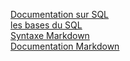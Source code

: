 

[Documentation sur SQL](https://fr.khanacademy.org/computing/computer-programming/sql-documentation)<br>
[les bases du SQL](https://fr.khanacademy.org/computing/computer-programming/sql)<br>
[Syntaxe Markdown](https://talks.freelancerepublik.com/regles-ecrire-readme-md-github/#la-syntaxe-du-markdown)<br>
[Documentation Markdown](https://docs.framasoft.org/fr/grav/markdown.html)<br>
